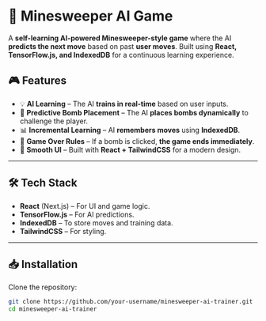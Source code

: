 # 🚀 Minesweeper AI Game

A **self-learning AI-powered Minesweeper-style game** where the AI **predicts the next move** based on past **user moves**. Built using **React, TensorFlow.js, and IndexedDB** for a continuous learning experience.

## 🎮 Features
- 💡 **AI Learning** – The AI **trains in real-time** based on user inputs.
- 🧠 **Predictive Bomb Placement** – The AI **places bombs dynamically** to challenge the player.
- 📊 **Incremental Learning** – AI **remembers moves** using **IndexedDB**.
- 🔄 **Game Over Rules** – If a bomb is clicked, **the game ends immediately**.
- 🎨 **Smooth UI** – Built with **React + TailwindCSS** for a modern design.

---

## 🛠 Tech Stack
- **React** (Next.js) – For UI and game logic.
- **TensorFlow.js** – For AI predictions.
- **IndexedDB** – To store moves and training data.
- **TailwindCSS** – For styling.

---

## 📥 Installation

Clone the repository:
```sh
git clone https://github.com/your-username/minesweeper-ai-trainer.git
cd minesweeper-ai-trainer
